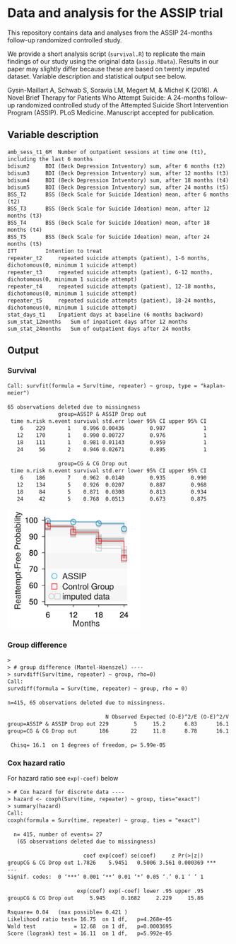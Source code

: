 # Data and analysis for the ASSIP trial
This repository contains data and analyses from the ASSIP 24-months follow-up randomized controlled study.

We provide a short analysis script (`survival.R`) to replicate the main findings of our study using the original data (`assip.RData`). Results in our paper may slightly differ because these are based on twenty imputed dataset. Variable description and statistical output see below.

Gysin-Maillart A, Schwab S, Soravia LM, Megert M, & Michel K (2016). A Novel Brief Therapy for Patients Who Attempt Suicide: A 24-months follow-up randomized controlled study of the Attempted Suicide Short Intervention Program (ASSIP). PLoS Medicine. Manuscript accepted for publication.

## Variable description
    amb_sess_t1_6M	Number of outpatient sessions at time one (t1), including the last 6 months
    bdisum2		BDI (Beck Depression Intventory) sum, after 6 months (t2)
    bdisum3		BDI (Beck Depression Intventory) sum, after 12 months (t3)
    bdisum4		BDI (Beck Depression Intventory) sum, after 18 months (t4)
    bdisum5		BDI (Beck Depression Intventory) sum, after 24 months (t5)
    BSS_T2		BSS (Beck Scale for Suicide Ideation) mean, after 6 months (t2)
    BSS_T3		BSS (Beck Scale for Suicide Ideation) mean, after 12 months (t3)
    BSS_T4		BSS (Beck Scale for Suicide Ideation) mean, after 18 months (t4)
    BSS_T5		BSS (Beck Scale for Suicide Ideation) mean, after 24 months (t5)
    ITT			Intention to treat
    repeater_t2		repeated suicide attempts (patient), 1-6 months, dichotomous(0, minimum 1 suicide attempt)
    repeater_t3		repeated suicide attempts (patient), 6-12 months, dichotomous(0, minimum 1 suicide attempt)
    repeater_t4		repeated suicide attempts (patient), 12-18 months, dichotomous(0, minimum 1 suicide attempt)
    repeater_t5		repeated suicide attempts (patient), 18-24 months, dichotomous(0, minimum 1 suicide attempt)
    stat_days_t1	Inpatient days at baseline (6 months backward)
    sum_stat_12months	Sum of inpatient days after 12 months
    sum_stat_24months	Sum of outpatient days after 24 months
    
## Output
### Survival
	Call: survfit(formula = Surv(time, repeater) ~ group, type = "kaplan-meier")
	
	65 observations deleted due to missingness 
	                group=ASSIP & ASSIP Drop out 
	 time n.risk n.event survival std.err lower 95% CI upper 95% CI
	    6    229       1    0.996 0.00436        0.987            1
	   12    170       1    0.990 0.00727        0.976            1
	   18    111       1    0.981 0.01143        0.959            1
	   24     56       2    0.946 0.02671        0.895            1
	
	                group=CG & CG Drop out 
	 time n.risk n.event survival std.err lower 95% CI upper 95% CI
	    6    186       7    0.962  0.0140        0.935        0.990
	   12    134       5    0.926  0.0207        0.887        0.968
	   18     84       5    0.871  0.0308        0.813        0.934
	   24     42       5    0.768  0.0513        0.673        0.875
	   
<img src="https://raw.githubusercontent.com/schw4b/assip/master/survival.png" width="300">

### Group difference
	> 
	> # group difference (Mantel-Haenszel) ----
	> survdiff(Surv(time, repeater) ~ group, rho=0)
	Call:
	survdiff(formula = Surv(time, repeater) ~ group, rho = 0)
	
	n=415, 65 observations deleted due to missingness.
	
	                               N Observed Expected (O-E)^2/E (O-E)^2/V
	group=ASSIP & ASSIP Drop out 229        5     15.2      6.83      16.1
	group=CG & CG Drop out       186       22     11.8      8.78      16.1
	
	 Chisq= 16.1  on 1 degrees of freedom, p= 5.99e-05 

### Cox hazard ratio
For hazard ratio see ``exp(-coef)`` below

	> # Cox hazard for discrete data ----
	> hazard <- coxph(Surv(time, repeater) ~ group, ties="exact")
	> summary(hazard)
	Call:
	coxph(formula = Surv(time, repeater) ~ group, ties = "exact")
	
	  n= 415, number of events= 27 
	   (65 observations deleted due to missingness)
	
	                        coef exp(coef) se(coef)     z Pr(>|z|)    
	groupCG & CG Drop out 1.7826    5.9451   0.5006 3.561 0.000369 ***
	---
	Signif. codes:  0 ‘***’ 0.001 ‘**’ 0.01 ‘*’ 0.05 ‘.’ 0.1 ‘ ’ 1
	
	                      exp(coef) exp(-coef) lower .95 upper .95
	groupCG & CG Drop out     5.945     0.1682     2.229     15.86
	
	Rsquare= 0.04   (max possible= 0.421 )
	Likelihood ratio test= 16.75  on 1 df,   p=4.268e-05
	Wald test            = 12.68  on 1 df,   p=0.0003695
	Score (logrank) test = 16.11  on 1 df,   p=5.992e-05
